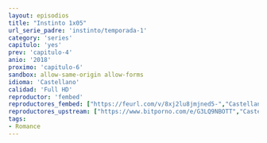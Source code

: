 ```yaml
---
layout: episodios
title: "Instinto 1x05"
url_serie_padre: 'instinto/temporada-1'
category: 'series'
capitulo: 'yes'
prev: 'capitulo-4'
anio: '2018'
proximo: 'capitulo-6'
sandbox: allow-same-origin allow-forms
idioma: 'Castellano'
calidad: 'Full HD'
reproductor: 'fembed'
reproductores_fembed: ["https://feurl.com/v/8xj2lu8jmjned5-","Castellano"]
reproductores_upstream: ["https://www.bitporno.com/e/G3LQ9NBOTT","Castellano"]
tags:
- Romance
---
```












